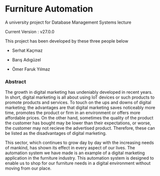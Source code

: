 # Furniture Automation
A university project for Database Management Systems lecture

Current Version :  v27.0.0

This project has been developed by these three people below

* Serhat Kaçmaz 

* Barış Adıgüzel 

* Ömer Faruk Yılmaz 


### Abstract

The growth in digital marketing has undeniably developed in recent years. In short, digital marketing is all about using IoT devices or such products to promote products and services. To touch on the ups and downs of digital marketing; the advantages are that digital marketing saves noticeably more time, promotes the product or firm in an environment or offers more affordable prices. On the other hand, sometimes the quality of the product the customer has bought may be lower than their expectations, or worse, the customer may not recieve the advertised product. Therefore, these can be listed as the disadvantages of digital marketing. 	

This sector, which continues to grow day by day with the increasing needs of mankind, has shown its effect in every aspect of our lives. The automation system we have made is an example of a digital marketing application in the furniture industry. This automation system is designed to enable us to shop for our furniture needs in a digital environment without moving from our place.
